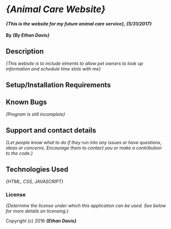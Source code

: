 # _{Animal Care Website}_

#### _{This is the website for my future animal care service}, {5/31/2017}_

#### By _**{By Ethan Davis}**_

## Description

_{This website is to include elments to allow pet owners to look up information and schedule time slots with me}_

## Setup/Installation Requirements


## Known Bugs

_{Program is still incomplete}_

## Support and contact details

_{Let people know what to do if they run into any issues or have questions, ideas or concerns.  Encourage them to contact you or make a contribution to the code.}_

## Technologies Used

_{HTML, CSS, JAVASCRIPT}_

### License

*{Determine the license under which this application can be used.  See below for more details on licensing.}*

Copyright (c) 2016 **_{Ethan Davis}_**
